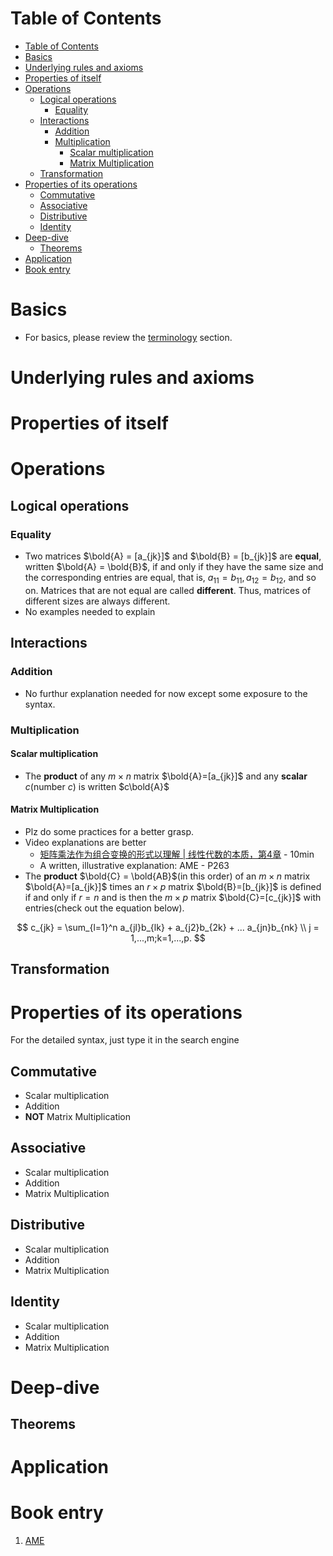 # Table of Contents
- [Table of Contents](#table-of-contents)
- [Basics](#basics)
- [Underlying rules and axioms](#underlying-rules-and-axioms)
- [Properties of itself](#properties-of-itself)
- [Operations](#operations)
  - [Logical operations](#logical-operations)
    - [Equality](#equality)
  - [Interactions](#interactions)
    - [Addition](#addition)
    - [Multiplication](#multiplication)
      - [Scalar multiplication](#scalar-multiplication)
      - [Matrix Multiplication](#matrix-multiplication)
  - [Transformation](#transformation)
- [Properties of its operations](#properties-of-its-operations)
  - [Commutative](#commutative)
  - [Associative](#associative)
  - [Distributive](#distributive)
  - [Identity](#identity)
- [Deep-dive](#deep-dive)
  - [Theorems](#theorems)
- [Application](#application)
- [Book entry](#book-entry)
# Basics
- For basics, please review the [terminology](../../terminology.md) section.

# Underlying rules and axioms

# Properties of itself


# Operations
## Logical operations
### Equality
- Two matrices $\bold{A} = [a_{jk}]$ and $\bold{B} = [b_{jk}]$ are **equal**, written $\bold{A} = \bold{B}$, if and only if they have the same size and the corresponding entries are equal, that is, $a_{11}=b_{11}, a_{12}=b_{12}$, and so on. Matrices that are not equal are called **different**. Thus, matrices of different sizes are always different.
- No examples needed to explain
## Interactions
### Addition
- No furthur explanation needed for now except some exposure to the syntax.
### Multiplication
#### Scalar multiplication
- The **product** of any $m\times n$ matrix $\bold{A}=[a_{jk}]$ and any **scalar** *c*(number *c*) is written $c\bold{A}$

#### Matrix Multiplication
- Plz do some practices for a better grasp.
- Video explanations are better
  - [矩阵乘法作为组合变换的形式以理解 | 线性代数的本质，第4章](https://www.youtube.com/watch?v=XkY2DOUCWMU) - 10min
  - A written, illustrative explanation: AME - P263
- The **product** $\bold{C} = \bold{AB}$(in this order) of an $m\times n$ matrix $\bold{A}=[a_{jk}]$ times an $r\times p$ matrix $\bold{B}=[b_{jk}]$ is defined if and only if $r=n$ and is then the $m\times p$ matrix $\bold{C}=[c_{jk}]$ with entries(check out the equation below).

$$
c_{jk} = \sum_{l=1}^n a_{jl}b_{lk} + a_{j2}b_{2k} + ... a_{jn}b_{nk} \\
j = 1,...,m;k=1,...,p.
$$
## Transformation

# Properties of its operations
For the detailed syntax, just type it in the search engine
## Commutative
- Scalar multiplication
- Addition
- **NOT** Matrix Multiplication
## Associative
- Scalar multiplication
- Addition
- Matrix Multiplication
## Distributive
- Scalar multiplication
- Addition
- Matrix Multiplication
## Identity
- Scalar multiplication
- Addition
- Matrix Multiplication

# Deep-dive
## Theorems

# Application

# Book entry
1. [AME](https://soaneemrana.org/onewebmedia/ADVANCED%20ENGINEERING%20MATHEMATICS%20BY%20ERWIN%20ERESZIG1.pdf)
